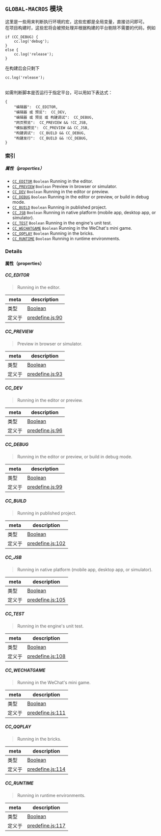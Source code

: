 
## `GLOBAL-MACROS` 模块






这里是一些用来判断执行环境的宏，这些宏都是全局变量，直接访问即可。<br>
在项目构建时，这些宏将会被预处理并根据构建的平台剔除不需要的代码，例如

    if (CC_DEBUG) {
        cc.log('debug');
    }
    else {
        cc.log('release');
    }

在构建后会只剩下

    cc.log('release');

<br>
如需判断脚本是否运行于指定平台，可以用如下表达式：

    {
        "编辑器":  CC_EDITOR,
        "编辑器 或 预览":  CC_DEV,
        "编辑器 或 预览 或 构建调试":  CC_DEBUG,
        "网页预览":  CC_PREVIEW && !CC_JSB,
        "模拟器预览":  CC_PREVIEW && CC_JSB,
        "构建调试":  CC_BUILD && CC_DEBUG,
        "构建发行":  CC_BUILD && !CC_DEBUG,
    }





### 索引

##### 属性（properties）

  - [`CC_EDITOR`](#cceditor) `Boolean` Running in the editor.
  - [`CC_PREVIEW`](#ccpreview) `Boolean` Preview in browser or simulator.
  - [`CC_DEV`](#ccdev) `Boolean` Running in the editor or preview.
  - [`CC_DEBUG`](#ccdebug) `Boolean` Running in the editor or preview, or build in debug mode.
  - [`CC_BUILD`](#ccbuild) `Boolean` Running in published project.
  - [`CC_JSB`](#ccjsb) `Boolean` Running in native platform (mobile app, desktop app, or simulator).
  - [`CC_TEST`](#cctest) `Boolean` Running in the engine's unit test.
  - [`CC_WECHATGAME`](#ccwechatgame) `Boolean` Running in the WeChat's mini game.
  - [`CC_QQPLAY`](#ccqqplay) `Boolean` Running in the bricks.
  - [`CC_RUNTIME`](#ccruntime) `Boolean` Running in runtime environments.





### Details


#### 属性（properties）


##### CC_EDITOR

> Running in the editor.

| meta | description |
|------|-------------|
| 类型 | <a href="https://developer.mozilla.org/en/JavaScript/Reference/Global_Objects/Boolean" class="crosslink external" target="_blank">Boolean</a> |
| 定义于 | [predefine.js:90](https://github.com/cocos-creator/engine/blob/79b9133d6e0e44b4b8f033ba86231ae21522f2dc/predefine.js#L90) |



##### CC_PREVIEW

> Preview in browser or simulator.

| meta | description |
|------|-------------|
| 类型 | <a href="https://developer.mozilla.org/en/JavaScript/Reference/Global_Objects/Boolean" class="crosslink external" target="_blank">Boolean</a> |
| 定义于 | [predefine.js:93](https://github.com/cocos-creator/engine/blob/79b9133d6e0e44b4b8f033ba86231ae21522f2dc/predefine.js#L93) |



##### CC_DEV

> Running in the editor or preview.

| meta | description |
|------|-------------|
| 类型 | <a href="https://developer.mozilla.org/en/JavaScript/Reference/Global_Objects/Boolean" class="crosslink external" target="_blank">Boolean</a> |
| 定义于 | [predefine.js:96](https://github.com/cocos-creator/engine/blob/79b9133d6e0e44b4b8f033ba86231ae21522f2dc/predefine.js#L96) |



##### CC_DEBUG

> Running in the editor or preview, or build in debug mode.

| meta | description |
|------|-------------|
| 类型 | <a href="https://developer.mozilla.org/en/JavaScript/Reference/Global_Objects/Boolean" class="crosslink external" target="_blank">Boolean</a> |
| 定义于 | [predefine.js:99](https://github.com/cocos-creator/engine/blob/79b9133d6e0e44b4b8f033ba86231ae21522f2dc/predefine.js#L99) |



##### CC_BUILD

> Running in published project.

| meta | description |
|------|-------------|
| 类型 | <a href="https://developer.mozilla.org/en/JavaScript/Reference/Global_Objects/Boolean" class="crosslink external" target="_blank">Boolean</a> |
| 定义于 | [predefine.js:102](https://github.com/cocos-creator/engine/blob/79b9133d6e0e44b4b8f033ba86231ae21522f2dc/predefine.js#L102) |



##### CC_JSB

> Running in native platform (mobile app, desktop app, or simulator).

| meta | description |
|------|-------------|
| 类型 | <a href="https://developer.mozilla.org/en/JavaScript/Reference/Global_Objects/Boolean" class="crosslink external" target="_blank">Boolean</a> |
| 定义于 | [predefine.js:105](https://github.com/cocos-creator/engine/blob/79b9133d6e0e44b4b8f033ba86231ae21522f2dc/predefine.js#L105) |



##### CC_TEST

> Running in the engine's unit test.

| meta | description |
|------|-------------|
| 类型 | <a href="https://developer.mozilla.org/en/JavaScript/Reference/Global_Objects/Boolean" class="crosslink external" target="_blank">Boolean</a> |
| 定义于 | [predefine.js:108](https://github.com/cocos-creator/engine/blob/79b9133d6e0e44b4b8f033ba86231ae21522f2dc/predefine.js#L108) |



##### CC_WECHATGAME

> Running in the WeChat's mini game.

| meta | description |
|------|-------------|
| 类型 | <a href="https://developer.mozilla.org/en/JavaScript/Reference/Global_Objects/Boolean" class="crosslink external" target="_blank">Boolean</a> |
| 定义于 | [predefine.js:111](https://github.com/cocos-creator/engine/blob/79b9133d6e0e44b4b8f033ba86231ae21522f2dc/predefine.js#L111) |



##### CC_QQPLAY

> Running in the bricks.

| meta | description |
|------|-------------|
| 类型 | <a href="https://developer.mozilla.org/en/JavaScript/Reference/Global_Objects/Boolean" class="crosslink external" target="_blank">Boolean</a> |
| 定义于 | [predefine.js:114](https://github.com/cocos-creator/engine/blob/79b9133d6e0e44b4b8f033ba86231ae21522f2dc/predefine.js#L114) |



##### CC_RUNTIME

> Running in runtime environments.

| meta | description |
|------|-------------|
| 类型 | <a href="https://developer.mozilla.org/en/JavaScript/Reference/Global_Objects/Boolean" class="crosslink external" target="_blank">Boolean</a> |
| 定义于 | [predefine.js:117](https://github.com/cocos-creator/engine/blob/79b9133d6e0e44b4b8f033ba86231ae21522f2dc/predefine.js#L117) |






